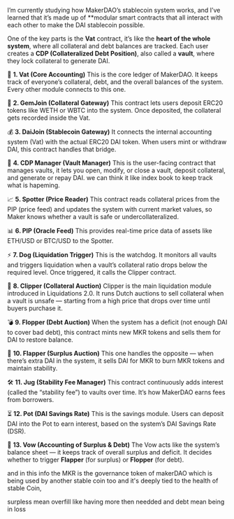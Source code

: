 
I’m currently studying how MakerDAO’s stablecoin system works, and I’ve learned that it’s made up of **modular smart contracts that all interact with each other to make the DAI stablecoin possible.

One of the key parts is the **Vat** contract, it’s like the **heart of the whole system**, where all collateral and debt balances are tracked.
Each user creates a **CDP (Collateralized Debt Position)**, also called a **vault**, where they lock collateral to generate DAI.

🧠 **1. Vat (Core Accounting)**
This is the core ledger of MakerDAO. It keeps track of everyone’s collateral, debt, and the overall balances of the system. Every other module connects to this one.

💎 **2. GemJoin (Collateral Gateway)**
This contract lets users deposit ERC20 tokens like WETH or WBTC into the system. Once deposited, the collateral gets recorded inside the Vat.

💰 **3. DaiJoin (Stablecoin Gateway)**
It connects the internal accounting system (Vat) with the actual ERC20 DAI token. When users mint or withdraw DAI, this contract handles that bridge.

🏦 **4. CDP Manager (Vault Manager)**
This is the user-facing contract that manages vaults, it lets you open, modify, or close a vault, deposit collateral, and generate or repay DAI. we can think it like index book to keep track what is hapeming.

📈 **5. Spotter (Price Reader)**
This contract reads collateral prices from the PIP (price feed) and updates the system with current market values, so Maker knows whether a vault is safe or undercollateralized.

📊 **6. PIP (Oracle Feed)**
This provides real-time price data of assets like ETH/USD or BTC/USD to the Spotter.

⚡ **7. Dog (Liquidation Trigger)**
This is the watchdog. It monitors all vaults and triggers liquidation when a vault’s collateral ratio drops below the required level. Once triggered, it calls the Clipper contract.

🧨 **8. Clipper (Collateral Auction)**
Clipper is the main liquidation module introduced in Liquidations 2.0. It runs Dutch auctions to sell collateral when a vault is unsafe — starting from a high price that drops over time until buyers purchase it.

💣 **9. Flopper (Debt Auction)**
When the system has a deficit (not enough DAI to cover bad debt), this contract mints new MKR tokens and sells them for DAI to restore balance.

💎 **10. Flapper (Surplus Auction)**
This one handles the opposite — when there’s extra DAI in the system, it sells DAI for MKR to burn MKR tokens and maintain stability.

🛠️ **11. Jug (Stability Fee Manager)**
This contract continuously adds interest (called the “stability fee”) to vaults over time. It’s how MakerDAO earns fees from borrowers.

⏳ **12. Pot (DAI Savings Rate)**
This is the savings module. Users can deposit DAI into the Pot to earn interest, based on the system’s DAI Savings Rate (DSR).

📘 **13. Vow (Accounting of Surplus & Debt)**
The Vow acts like the system’s balance sheet — it keeps track of overall surplus and deficit. It decides whether to trigger **Flapper** (for surplus) or **Flopper** (for debt).

and in this info the MKR is the governance token of makerDAO which is being used by another stable coin too and it's deeply tied to the health of stable Coin,

surpless mean overfill like having more then needded
and debt mean being in loss
